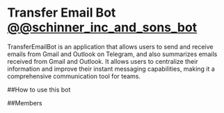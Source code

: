 # Transfer Email Bot [@@schinner_inc_and_sons_bot](https://t.me/schinner_inc_and_sons_bot)

TransferEmailBot is an application that allows users to send and receive emails from Gmail and Outlook on Telegram, and also summarizes emails received from Gmail and Outlook. It allows users to centralize their information and improve their instant messaging capabilities, making it a comprehensive communication tool for teams.

##How to use this bot

##Members
